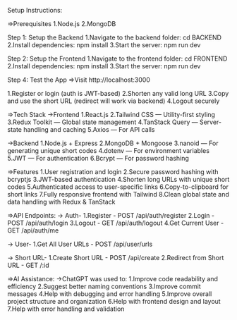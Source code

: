Setup Instructions:

=>Prerequisites
1.Node.js
2.MongoDB

Step 1: Setup the Backend
1.Navigate to the backend folder:
cd BACKEND
2.Install dependencies:
npm install
3.Start the server:
npm run dev

Step 2: Setup the Frontend
1.Navigate to the frontend folder:
cd FRONTEND
2.Install dependencies:
npm install
3.Start the server:
npm run dev

Step 4: Test the App
=>Visit http://localhost:3000

1.Register or login (auth is JWT-based)
2.Shorten any valid long URL
3.Copy and use the short URL (redirect will work via backend)
4.Logout securely

=>Tech Stack
->Frontend
1.React.js
2.Tailwind CSS — Utility-first styling
3.Redux Toolkit — Global state management
4.TanStack Query — Server-state handling and caching
5.Axios — For API calls

->Backend
1.Node.js + Express
2.MongoDB + Mongoose
3.nanoid — For generating unique short codes
4.dotenv — For environment variables
5.JWT — For authentication
6.Bcrypt — For password hashing


=>Features
1.User registration and login
2.Secure password hashing with bcryptjs
3.JWT-based authentication
4.Shorten long URLs with unique short codes
5.Authenticated access to user-specific links
6.Copy-to-clipboard for short links
7.Fully responsive frontend with Tailwind
8.Clean global state and data handling with Redux & TanStack

=>API Endpoints:
-> Auth-
1.Register - POST /api/auth/register
2.Login - POST /api/auth/login
3.Logout - GET /api/auth/logout
4.Get Current User - GET /api/auth/me

-> User-
1.Get All User URLs - POST /api/user/urls

-> Short URL-
1.Create Short URL - POST /api/create
2.Redirect from Short URL - GET /:id

=>AI Assistance:
->ChatGPT was used to:
1.Improve code readability and efficiency
2.Suggest better naming conventions
3.Improve commit messages
4.Help with debugging and error handling
5.Improve overall project structure and organization
6.Help with frontend design and layout
7.Help with error handling and validation